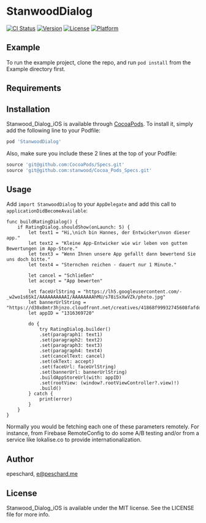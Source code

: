 # StanwoodDialog

[![CI Status](http://img.shields.io/travis/epeschard/Stanwood_Dialog_iOS.svg?style=flat)](https://travis-ci.org/epeschard/Stanwood_Dialog_iOS)
[![Version](https://img.shields.io/cocoapods/v/Stanwood_Dialog_iOS.svg?style=flat)](http://cocoapods.org/pods/Stanwood_Dialog_iOS)
[![License](https://img.shields.io/cocoapods/l/Stanwood_Dialog_iOS.svg?style=flat)](http://cocoapods.org/pods/Stanwood_Dialog_iOS)
[![Platform](https://img.shields.io/cocoapods/p/Stanwood_Dialog_iOS.svg?style=flat)](http://cocoapods.org/pods/Stanwood_Dialog_iOS)

## Example

To run the example project, clone the repo, and run `pod install` from the Example directory first.

## Requirements

## Installation

Stanwood_Dialog_iOS is available through [CocoaPods](http://cocoapods.org). To install
it, simply add the following line to your Podfile:

```ruby
pod 'StanwoodDialog'
```
Also, make sure you include these 2 lines at the top of your Podfile:
```ruby
source 'git@github.com:CocoaPods/Specs.git'
source 'git@github.com:stanwood/Cocoa_Pods_Specs.git'
```

## Usage

Add `import StanwoodDialog` to your `AppDelegate` and add this call to `applicationDidBecomeAvailable`:
```
func buildRatingDialog() {
    if RatingDialog.shouldShow(onLaunch: 5) {
        let text1 = "Hi,\nich bin Hannes, der Entwicker\nvon dieser app."
        let text2 = "Kleine App-Entwicker wie wir leben von gutten Bewertungen im App-Store."
        let text3 = "Wenn Ihnen unsere App gefallt dann bewertend Sie uns doch bitte."
        let text4 = "Sternchen reichen - dauert nur 1 Minute."

        let cancel = "Schließen"
        let accept = "App bewerten"

        let faceUrlString = "https://lh5.googleusercontent.com/-_w2wo1s6SkI/AAAAAAAAAAI/AAAAAAAAhMU/s78iSxXwVZk/photo.jpg"
        let bannerUrlString = "https://d30x8mtr3hjnzo.cloudfront.net/creatives/41868f99932745608fafdd3a03072e99"
        let appID = "1316369720"

        do {
            try RatingDialog.builder()
            .set(paragraph1: text1)
            .set(paragraph2: text2)
            .set(paragraph3: text3)
            .set(paragraph4: text4)
            .set(cancelText: cancel)
            .set(okText: accept)
            .set(faceUrl: faceUrlString)
            .set(bannerUrl: bannerUrlString)
            .buildAppStoreUrl(with: appID)
            .set(rootView: (window?.rootViewController?.view)!)
            .build()
        } catch {
            print(error)
        }
    }
}
```
Normally you would be fetching each one of these parameters remotely. For instance, from Firebase RemoteConfig to do some A/B testing and/or from a service like lokalise.co to provide internationalization.

## Author

epeschard, e@peschard.me

## License

Stanwood_Dialog_iOS is available under the MIT license. See the LICENSE file for more info.
